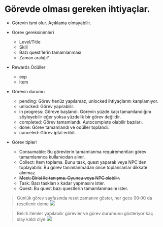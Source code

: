# Görevde olması gereken ihtiyaçlar.

- Görevin ismi olur. Açıklama olmayabilir.

- Görev gereksinimleri
    - Level/Title
    - Skill
    - Bazı quest'lerin tamamlanması
    - Zaman aralığı?

- Rewards Ödüller
    - exp
    - item
    
- Görevin durumu
    - pending: Görev henüz yapılamaz, unlocked ihtiyaçlarını karşılamıyor.
    - unlocked: Görev yapılabilir.
    - in progress: Göreve başlandı. Görevin yüzde kaçı tamamlandığını söyleyebilir eğer yoksa yüzdelik bir görev
      değildir.
    - completed: Görev tamamlandı. Autocomplete olabilir bazıları.
    - done: Görev tamamlandı ve ödüller toplandı.
    - canceled: Görev iptal edildi.

- Görev tipleri
    - Consumable: Bu görevlerin tamamlanma requirementları görev tamamlanınca kullanıcıdan alınır.
    - Collect: Item toplama. Bunu task, quest yaparak veya NPC'den toplayabilir. Bu görev tanımlanmadan önce toplanılanlar dikkate alınmaz
    - ~~Meet: Birisi ile tanışma. Oyuncu veya NPC olabilir.~~
    - Task: Bazı taskları x kadar yapmasını ister.
    - Quest: Bu quest bazı questlerin tamamlanmasını ister.

> Günlük görev sayfasında reset zamanını göster, her gece 00:00 da resetlenir deme
> ![](https://i.pinimg.com/originals/9f/70/37/9f7037a2ce95b8b0965746aa544a5ed1.jpg)

> Belirli itemler yapılabilir görevler ve görev durumunu gösteriyor kaç slay kaldı diye
![](https://cdn.dribbble.com/users/148781/screenshots/1662481/dailyquests.gif)


